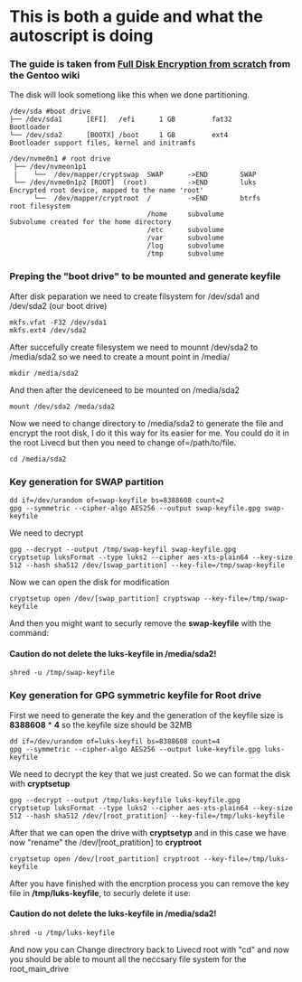 # This is both a guide and what the autoscript is doing
### The guide is taken from [Full Disk Encryption from scratch](https://wiki.gentoo.org/wiki/Full_Disk_Encryption_From_Scratch) from the Gentoo wiki

The disk will look sometiong like this when we done partitioning.
```
/dev/sda #boot drive
├── /dev/sda1      [EFI]   /efi      1 GB         fat32       Bootloader
└── /dev/sda2      [BOOTX] /boot     1 GB         ext4        Bootloader support files, kernel and initramfs

/dev/nvme0n1 # root drive
 ├── /dev/nvmeon1p1
 |    └──  /dev/mapper/cryptswap  SWAP      ->END        SWAP
 └── /dev/nvme0n1p2 [ROOT]  (root)          ->END        luks        Encrypted root device, mapped to the name 'root'
      └──  /dev/mapper/cryptroot  /         ->END        btrfs       root filesystem
                                  /home     subvolume                Subvolume created for the home directory
                                  /etc      subvolume
                                  /var      subvolume
                                  /log      subvolume
                                  /tmp      subvolume
```
### Preping the "boot drive" to be mounted and generate keyfile
After disk peparation we need to create filsystem for /dev/sda1 and /dev/sda2 (our boot drive) 
```
mkfs.vfat -F32 /dev/sda1
mkfs.ext4 /dev/sda2
```
After succefully create filesystem we need to mounnt /dev/sda2 to /media/sda2 so we need to create a mount point in /media/
```
mkdir /media/sda2
```
And then after the deviceneed to be mounted on /media/sda2
```
mount /dev/sda2 /meda/sda2
```
Now we need to change directory to /media/sda2 to generate the file and encrypt the root disk, I do it this way for its easier for me. You could do it in the root Livecd but then you need to change of=/path/to/file.
```
cd /media/sda2
```
### Key generation for SWAP partition
```
dd if=/dev/urandom of=swap-keyfile bs=8388608 count=2
gpg --symmetric --cipher-algo AES256 --output swap-keyfile.gpg swap-keyfile
```
We need to decrypt
```
gpg --decrypt --output /tmp/swap-keyfil swap-keyfile.gpg
cryptsetup luksFormat --type luks2 --cipher aes-xts-plain64 --key-size 512 --hash sha512 /dev/[swap_partition] --key-file=/tmp/swap-keyfile 
```
Now we can open the disk for modification
```
cryptsetup open /dev/[swap_partition] cryptswap --key-file=/tmp/swap-keyfile
```
And then you might want to securly remove the **swap-keyfile** with the command:
#### Caution do not delete the luks-keyfile in /media/sda2!
```
shred -u /tmp/swap-keyfile
```
### Key generation for GPG symmetric keyfile for Root drive

First we need to generate the key and the generation of the keyfile size is **8388608** * **4** so the keyfile size should be 32MB
```
dd if=/dev/urandom of=luks-keyfil bs=8388608 count=4
gpg --symmetric --cipher-algo AES256 --output luke-keyfile.gpg luks-keyfile
```

We need to decrypt the key that we just created. So we can format the disk with **cryptsetup**
```
gpg --decrypt --output /tmp/luks-keyfile luks-keyfile.gpg
cryptsetup luksFormat --type luks2 --cipher aes-xts-plain64 --key-size 512 --hash sha512 /dev/[root_pratition] --key-file=/tmp/luks-keyfile
```

After that we can open the drive with **cryptsetyp** and in this case we have now "rename" the /dev/[root_pratition] to **cryptroot**
```
cryptsetup open /dev/[root_partition] cryptroot --key-file=/tmp/luks-keyfile
```

After you have finished with the encrption process you can remove the key file in **/tmp/luks-keyfile**, to securly delete it use:
#### Caution do not delete the luks-keyfile in /media/sda2!
```
shred -u /tmp/luks-keyfile
```

And now you can Change directrory back to Livecd root with "cd" and now you should be able to mount all the neccsary file system for the root_main_drive
